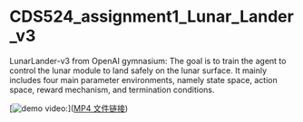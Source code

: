 # CDS524_assignment1_Lunar_Lander_v3

LunarLander-v3 from OpenAI gymnasium: The goal is to train the agent to control the lunar module to land safely on the lunar surface. It mainly includes four main parameter environments, namely state space, action space, reward mechanism, and termination conditions.

[![demo video:]()]([MP4 文件链接](https://github.com/user-attachments/assets/c781894e-3ad6-4ce4-9afb-23937b468679))
